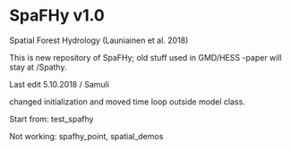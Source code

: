 # SpaFHy v1.0
Spatial Forest Hydrology (Launiainen et al. 2018)

This is new repository of SpaFHy; old stuff used in GMD/HESS -paper will stay at /Spathy.

Last edit 5.10.2018 / Samuli

changed initialization and moved time loop outside model class.

Start from: test_spafhy

Not working: spafhy_point, spatial_demos

